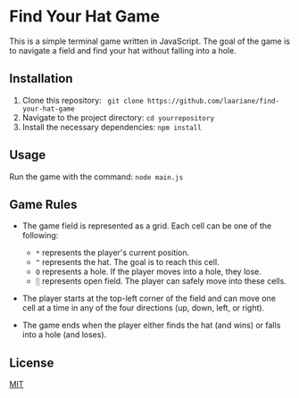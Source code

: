 # Find Your Hat Game

This is a simple terminal game written in JavaScript. The goal of the game is to navigate a field and find your hat without falling into a hole.

## Installation

1. Clone this repository: ` git clone https://github.com/laariane/find-your-hat-game`
2. Navigate to the project directory: `cd yourrepository`
3. Install the necessary dependencies: `npm install`

## Usage

Run the game with the command: `node main.js`

## Game Rules

- The game field is represented as a grid. Each cell can be one of the following:
  - `*` represents the player's current position.
  - `^` represents the hat. The goal is to reach this cell.
  - `O` represents a hole. If the player moves into a hole, they lose.
  - `░` represents open field. The player can safely move into these cells.

- The player starts at the top-left corner of the field and can move one cell at a time in any of the four directions (up, down, left, or right).

- The game ends when the player either finds the hat (and wins) or falls into a hole (and loses).
## License

[MIT](https://choosealicense.com/licenses/mit/)
